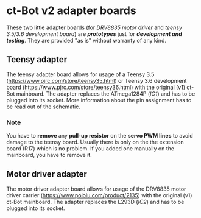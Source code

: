 # ct-Bot v2 adapter boards
These two little adapter boards (for *DRV8835 motor driver* and *teensy 3.5/3.6 development board*) are ***prototypes*** just for ***development and testing***. They are provided "as is" without warranty of any kind.

## Teensy adapter
The teensy adapter board allows for usage of a Teensy 3.5 (https://www.pjrc.com/store/teensy35.html) or Teensy 3.6 development board (https://www.pjrc.com/store/teensy36.html) with the original (v1) ct-Bot mainboard. The adapter replaces the ATmega1284P (*IC1*) and has to be plugged into its socket. More information about the pin assignment has to be read out of the schematic.

### Note
You have to **remove** any **pull-up resistor** on the **servo PWM lines** to avoid damage to the teensy board. Usually there is only on the the extension board (R17) which is no problem. If you added one manually on the mainboard, you have to remove it.

## Motor driver adapter
The motor driver adapter board allows for usage of the DRV8835 motor driver carrier (https://www.pololu.com/product/2135) with the original (v1) ct-Bot mainboard. The adapter replaces the L293D (*IC2*) and has to be plugged into its socket.
